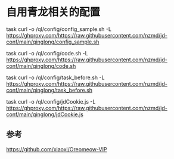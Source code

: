 # 自用青龙相关的配置

task curl -o /ql/config/config_sample.sh -L https://ghproxy.com/https://raw.githubusercontent.com/nzmd/jd-conf/main/qinglong/config_sample.sh

task curl -o /ql/config/code.sh -L https://ghproxy.com/https://raw.githubusercontent.com/nzmd/jd-conf/main/qinglong/code.sh

task curl -o /ql/config/task_before.sh -L https://ghproxy.com/https://raw.githubusercontent.com/nzmd/jd-conf/main/qinglong/task_before.sh

task curl -o /ql/config/jdCookie.js -L https://ghproxy.com/https://raw.githubusercontent.com/nzmd/jd-conf/main/qinglong/jdCookie.js

## 参考

https://github.com/xiaoxi/Oreomeow-VIP
